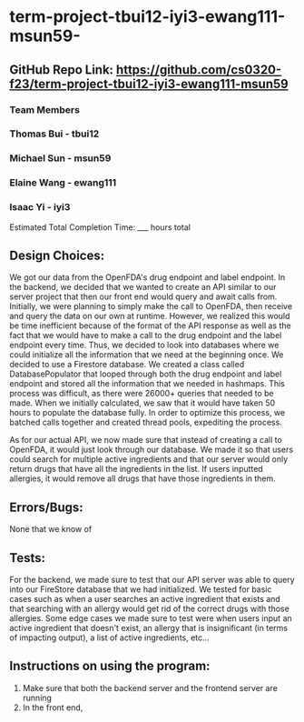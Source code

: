 # term-project-tbui12-iyi3-ewang111-msun59-
## GitHub Repo Link: https://github.com/cs0320-f23/term-project-tbui12-iyi3-ewang111-msun59
### Team Members
### Thomas Bui - tbui12
### Michael Sun - msun59
### Elaine Wang - ewang111
### Isaac Yi - iyi3

Estimated Total Completion Time: ___ hours total

## Design Choices:

We got our data from the OpenFDA's drug endpoint and label endpoint. In the backend, we decided that we wanted to create an API similar to our server project that then our front end would query and await calls from. Initially, we were planning to simply make the call to OpenFDA, then receive and query the data on our own at runtime. However, we realized this would be time inefficient because of the format of the API response as well as the fact that we would have to make a call to the drug endpoint and the label endpoint every time. Thus, we decided to look into databases where we could initialize all the information that we need at the beginning once. We decided to use a Firestore database. We created a class called DatabasePopulator that looped through both the drug endpoint and label endpoint and stored all the information that we needed in hashmaps. This process was difficult, as there were 26000+ queries that needed to be made. When we initially calculated, we saw that it would have taken 50 hours to populate the database fully. In order to optimize this process, we batched calls together and created thread pools, expediting the process.

As for our actual API, we now made sure that instead of creating a call to OpenFDA, it would just look through our database. We made it so that users could search for multiple active ingredients and that our server would only return drugs that have all the ingredients in the list. If users inputted allergies, it would remove all drugs that have those ingredients in them.

## Errors/Bugs:

None that we know of

## Tests:

For the backend, we made sure to test that our API server was able to query into our FireStore database that we had initialized. We tested for basic cases such as when a user searches an active ingredient that exists and that searching with an allergy would get rid of the correct drugs with those allergies. Some edge cases we made sure to test were when users input an active ingredient that doesn't exist, an allergy that is insignificant (in terms of impacting output), a list of active ingredients, etc...

## Instructions on using the program:

1. Make sure that both the backend server and the frontend server are running
2. In the front end, 
